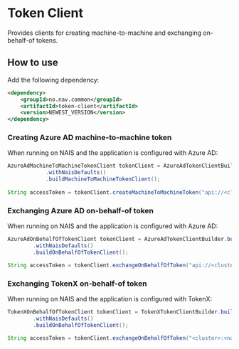 # Token Client

Provides clients for creating machine-to-machine and exchanging on-behalf-of tokens.

## How to use

Add the following dependency:
```xml
<dependency>
    <groupId>no.nav.common</groupId>
    <artifactId>token-client</artifactId>
    <version>NEWEST_VERSION</version>
</dependency>
```

### Creating Azure AD machine-to-machine token

When running on NAIS and the application is configured with Azure AD:
```java
AzureAdMachineToMachineTokenClient tokenClient = AzureAdTokenClientBuilder.builder()
            .withNaisDefaults()
            .buildMachineToMachineTokenClient();
    
String accessToken = tokenClient.createMachineToMachineToken("api://<cluster>.<namespace>.<application>/.default");
```

### Exchanging Azure AD on-behalf-of token

When running on NAIS and the application is configured with Azure AD:
```java
AzureAdOnBehalfOfTokenClient tokenClient = AzureAdTokenClientBuilder.builder()
        .withNaisDefaults()
        .buildOnBehalfOfTokenClient();

String accessToken = tokenClient.exchangeOnBehalfOfToken("api://<cluster>.<namespace>.<application>/.default", "<access_token>");
```

### Exchanging TokenX on-behalf-of token

When running on NAIS and the application is configured with TokenX:
```java
TokenXOnBehalfOfTokenClient tokenClient = TokenXTokenClientBuilder.builder()
        .withNaisDefaults()
        .buildOnBehalfOfTokenClient(); 

String accessToken = tokenClient.exchangeOnBehalfOfToken("<cluster>:<namespace>:<application>", "<access_token>"); 
```